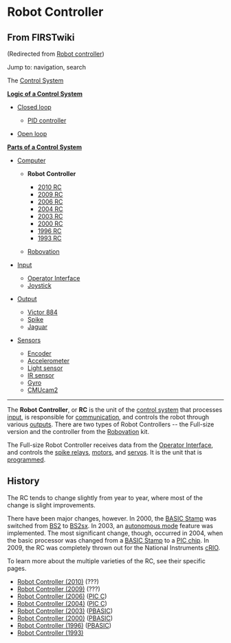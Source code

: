 # Robot Controller

## From FIRSTwiki

(Redirected from [Robot controller](/index.php?title=Robot_controller&redirect=no "Robot controller"))

Jump to: navigation, search

The [Control System](Control_system "Control system")

**[Logic of a Control System](Logic_of_a_control_system "Logic of a control system")**

- [Closed loop](Closed_loop "Closed loop")

  - [PID controller](PID_controller "PID controller")

- [Open loop](Open_loop "Open loop")

**[Parts of a Control System](Parts_of_a_control_system "Parts of a control system")**

- [Computer](Computer "Computer")

  - **Robot Controller**

    - [2010 RC](Robot_Controller_%282010%29 "Robot Controller \(2010\)")
    - [2009 RC](Robot_Controller_%282009%29 "Robot Controller \(2009\)")
    - [2006 RC](Robot_Controller_%282006%29 "Robot Controller \(2006\)")
    - [2004 RC](Robot_Controller_%282004%29 "Robot Controller \(2004\)")
    - [2003 RC](Robot_Controller_%282003%29 "Robot Controller \(2003\)")
    - [2000 RC](Robot_Controller_%282000%29 "Robot Controller \(2000\)")
    - [1996 RC](/index.php?title=Robot_Controller_%281996%29&action=edit "Robot Controller \(1996\)")
    - [1993 RC](/index.php?title=Robot_Controller_%281993%29&action=edit "Robot Controller \(1993\)")

  - [Robovation](robovation)

- [Input](Input "Input")

  - [Operator Interface](operator-interface)
  - [Joystick](joystick)

- [Output](Output "Output")

  - [Victor 884](victor-884)
  - [Spike](spike-relay)
  - [Jaguar](Jaguar "Jaguar")

- [Sensors](sensor)

  - [Encoder](Encoder "Encoder")
  - [Accelerometer](Accelerometer "Accelerometer")
  - [Light sensor](/index.php?title=Light_sensor&action=edit "Light sensor")
  - [IR sensor](IR_sensor "IR sensor")
  - [Gyro](gyro)
  - [CMUcam2](CMUcam2 "CMUcam2")

--------------------------------------------------------------------------------

The **Robot Controller**, or **RC** is the unit of the [control system](Control_system "Control system") that processes [input](Input "Input"), is responsible for [communication](Radio_modem "Radio modem"), and controls the robot through various [outputs](Output "Output"). There are two types of Robot Controllers -- the Full-size version and the controller from the [Robovation](robovation) kit.

The Full-size Robot Controller receives data from the [Operator Interface](operator-interface), and controls the [spike relays](spike-relay), [motors](Motors "Motors"), and [servos](Servo "Servo"). It is the unit that is [programmed](Programming "Programming").

## History

The RC tends to change slightly from year to year, where most of the change is slight improvements.

There have been major changes, however. In 2000, the [BASIC Stamp](/index.php?title=BASIC_Stamp&action=edit "BASIC Stamp") was switched from [BS2](BS2 "BS2") to [BS2sx](BS2sx "BS2sx"). In 2003, an [autonomous mode](Autonomous_mode "Autonomous mode") feature was implemented. The most significant change, though, occurred in 2004, when the basic processor was changed from a [BASIC Stamp](/index.php?title=BASIC_Stamp&action=edit "BASIC Stamp") to a [PIC chip](PIC_chip "PIC chip"). In 2009, the RC was completely thrown out for the National Instruments [cRIO](CRIO "CRIO").

To learn more about the multiple varieties of the RC, see their specific pages.

- [Robot Controller (2010)](Robot_Controller_%282010%29 "Robot Controller \(2010\)") (???)
- [Robot Controller (2009)](Robot_Controller_%282009%29 "Robot Controller \(2009\)") (???)
- [Robot Controller (2006)](Robot_Controller_%282006%29 "Robot Controller \(2006\)") ([PIC C](PIC_C "PIC C"))
- [Robot Controller (2004)](Robot_Controller_%282004%29 "Robot Controller \(2004\)") ([PIC C](PIC_C "PIC C"))
- [Robot Controller (2003)](Robot_Controller_%282003%29 "Robot Controller \(2003\)") ([PBASIC](PBASIC "PBASIC"))
- [Robot Controller (2000)](Robot_Controller_%282000%29 "Robot Controller \(2000\)") ([PBASIC](PBASIC "PBASIC"))
- [Robot Controller (1996)](/index.php?title=Robot_Controller_%281996%29&action=edit "Robot Controller \(1996\)") ([PBASIC](PBASIC "PBASIC"))
- [Robot Controller (1993)](/index.php?title=Robot_Controller_%281993%29&action=edit "Robot Controller \(1993\)")
